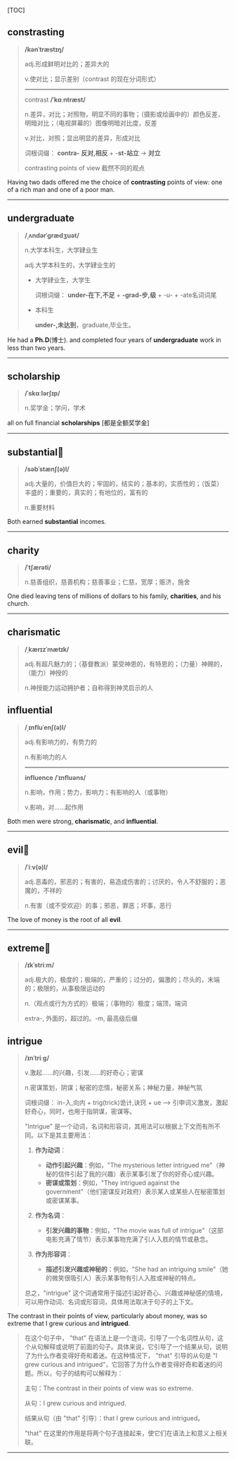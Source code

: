 [TOC]

## constrasting

> **/kənˈtræstɪŋ/**
>
> adj.形成鲜明对比的；差异大的
>
> v.使对比；显示差别（contrast 的现在分词形式）
>
> ---
>
> contrast **/ˈkɑːntræst/**
>
> n.差异，对比；对照物，明显不同的事物；（摄影或绘画中的）颜色反差，明暗对比；（电视屏幕的）图像明暗对比度，反差
>
> v.对比，对照；显出明显的差异，形成对比
>
> 词根词缀： **contra- 反对,相反** + -**st-站立** → **对立**
>
> contrasting points of view
> 截然不同的观点

Having two dads offered me the choice of **contrasting** points of view: one of a rich man and one of a poor man.

---

## undergraduate

> **/ˌʌndərˈɡrædʒuət/**
>
> n.大学本科生，大学肄业生
>
> adj.大学本科生的，大学肄业生的
>
> - 大学肄业生，大学生
>
>   词根词缀： **under-在下,不足** + **-grad-步,级** + -u- + -ate名词词尾
>
> - 本科生
>
>   **under-,未达到**，graduate,毕业生。

He had a **Ph.D**(博士). and completed four years of **undergraduate** work in less than two years. 

---

## scholarship

> **/ˈskɑːlərʃɪp/**
>
> n.奖学金；学问，学术

 all on full financial **scholarships** [都是全额奖学金]

---

## substantial🚩

> **/səbˈstænʃ(ə)l/**
>
> adj.大量的，价值巨大的；牢固的，结实的；基本的，实质性的；（饭菜）丰盛的；重要的，真实的；有地位的，富有的
>
> n.重要材料

Both earned **substantial** incomes.

---

## charity

> **/ˈtʃærəti/**
>
> n.慈善组织，慈善机构；慈善事业；仁慈，宽厚；赈济，施舍

One died leaving tens of millions of dollars to his family, **charities**, and his church.

---

## charismatic

> **/ˌkærɪzˈmætɪk/**
>
> adj.有超凡魅力的；（基督教派）蒙受神恩的，有特恩的；（力量）神赐的，（能力）神授的
>
> n.神授能力运动拥护者；自称得到神灵启示的人

## influential

> **/ˌɪnfluˈenʃ(ə)l/**
>
> adj.有影响力的，有势力的
>
> n.有影响力的人
>
> ---
>
> **influence** **/ˈɪnfluəns/**
>
> n.影响，作用；势力，影响力；有影响的人（或事物）
>
> v.影响，对……起作用

Both men were strong, **charismatic**, and **influential**.

---

## evil🚩

> **/ˈiːv(ə)l/**
>
> adj.恶毒的，邪恶的；有害的，易造成伤害的；讨厌的，令人不舒服的；恶魔的，不祥的
>
> n.有害（或不受欢迎）的事；邪恶，罪恶；坏事，恶行

The love of money is the root of all **evil**.

---

## extreme🚩

> **/ɪkˈstriːm/**
>
> adj.极大的，极度的；极端的，严重的；过分的，偏激的；尽头的，末端的；极限的，从事极限运动的
>
> n.（观点或行为方式的）极端；（事物的）极度；端顶，端词
>
> extra-, 外面的，超过的。-m, 最高级后缀

## intrigue

> **/ɪnˈtriːɡ/**
>
> v.激起……的兴趣，引发……的好奇心；密谋
>
> n.密谋策划，阴谋；秘密的恋情，秘密关系；神秘力量，神秘气氛
>
> 词根词缀： in-入,向内 + trig(trick)诡计,诀窍 + ue --> 引申词义激发，激起好奇心，同时，也用于指阴谋，密谋等。
>
> "Intrigue" 是一个动词，名词和形容词，其用法可以根据上下文而有所不同。以下是其主要用法：
>
> 1. **作为动词**：
>    - **动作引起兴趣**：例如，"The mysterious letter intrigued me"（神秘的信件引起了我的兴趣）表示某事引发了你的好奇心或兴趣。
>    - **密谋或策划**：例如，"They intrigued against the government"（他们密谋反对政府）表示某人或某些人在秘密策划或密谋某事。
>
> 2. **作为名词**：
>    - **引发兴趣的事物**：例如，"The movie was full of intrigue"（这部电影充满了情节）表示某事物充满了引人入胜的情节或悬念。
>
> 3. **作为形容词**：
>    - **描述引发兴趣或神秘的**：例如，"She had an intriguing smile"（她的微笑很吸引人）表示某事物有引人入胜或神秘的特点。
>
> 总之，"intrigue" 这个词通常用于描述引起好奇心、兴趣或神秘感的情境，可以用作动词、名词或形容词，具体用法取决于句子的上下文。

The contrast in their points of view, particularly about money, was so extreme that I grew curious and **intrigued**.

> 在这个句子中， "that" 在语法上是一个连词，引导了一个名词性从句，这个从句解释或说明了前面的句子。具体来说，它引导了一个结果从句，说明了为什么作者变得好奇和着迷。在这种情况下， "that" 引导的从句是 "I grew curious and intrigued"，它回答了为什么作者变得好奇和着迷的问题。所以，句子的结构可以解释为：
>
> 主句：The contrast in their points of view was so extreme. 
>
> 从句：I grew curious and intrigued. 
>
> 结果从句（由 "that" 引导）：that I grew curious and intrigued。
>
> "that" 在这里的作用是将两个句子连接起来，使它们在语法上和意义上相关联。

---

## 